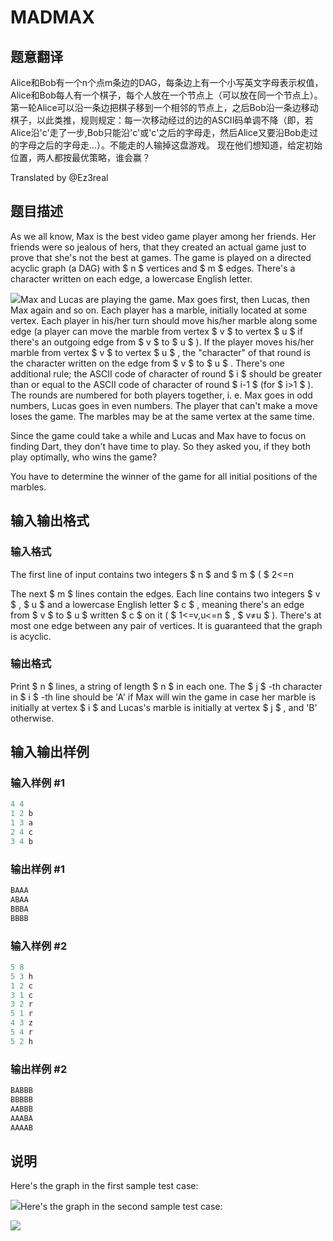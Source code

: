 # MADMAX

## 题意翻译

Alice和Bob有一个n个点m条边的DAG，每条边上有一个小写英文字母表示权值，Alice和Bob每人有一个棋子，每个人放在一个节点上（可以放在同一个节点上）。 第一轮Alice可以沿一条边把棋子移到一个相邻的节点上，之后Bob沿一条边移动棋子，以此类推，规则规定：每一次移动经过的边的ASCII码单调不降（即，若Alice沿'c'走了一步,Bob只能沿'c'或'c'之后的字母走，然后Alice又要沿Bob走过的字母之后的字母走...）。不能走的人输掉这盘游戏。 现在他们想知道，给定初始位置，两人都按最优策略，谁会赢？

Translated by @Ez3real

## 题目描述

As we all know, Max is the best video game player among her friends. Her friends were so jealous of hers, that they created an actual game just to prove that she's not the best at games. The game is played on a directed acyclic graph (a DAG) with $ n $ vertices and $ m $ edges. There's a character written on each edge, a lowercase English letter.

![](https://cdn.luogu.com.cn/upload/vjudge_pic/CF917B/069e27c85e808ca91bd505121a515c236f5fa449.png)Max and Lucas are playing the game. Max goes first, then Lucas, then Max again and so on. Each player has a marble, initially located at some vertex. Each player in his/her turn should move his/her marble along some edge (a player can move the marble from vertex $ v $ to vertex $ u $ if there's an outgoing edge from $ v $ to $ u $ ). If the player moves his/her marble from vertex $ v $ to vertex $ u $ , the "character" of that round is the character written on the edge from $ v $ to $ u $ . There's one additional rule; the ASCII code of character of round $ i $ should be greater than or equal to the ASCII code of character of round $ i-1 $ (for $ i>1 $ ). The rounds are numbered for both players together, i. e. Max goes in odd numbers, Lucas goes in even numbers. The player that can't make a move loses the game. The marbles may be at the same vertex at the same time.

Since the game could take a while and Lucas and Max have to focus on finding Dart, they don't have time to play. So they asked you, if they both play optimally, who wins the game?

You have to determine the winner of the game for all initial positions of the marbles.

## 输入输出格式

### 输入格式

The first line of input contains two integers $ n $ and $ m $ ( $ 2<=n

The next $ m $ lines contain the edges. Each line contains two integers $ v $ , $ u $ and a lowercase English letter $ c $ , meaning there's an edge from $ v $ to $ u $ written $ c $ on it ( $ 1<=v,u<=n $ , $ v≠u $ ). There's at most one edge between any pair of vertices. It is guaranteed that the graph is acyclic.

### 输出格式

Print $ n $ lines, a string of length $ n $ in each one. The $ j $ -th character in $ i $ -th line should be 'A' if Max will win the game in case her marble is initially at vertex $ i $ and Lucas's marble is initially at vertex $ j $ , and 'B' otherwise.

## 输入输出样例

### 输入样例 #1

```cpp
4 4
1 2 b
1 3 a
2 4 c
3 4 b

```
### 输出样例 #1

```cpp
BAAA
ABAA
BBBA
BBBB

```
### 输入样例 #2

```cpp
5 8
5 3 h
1 2 c
3 1 c
3 2 r
5 1 r
4 3 z
5 4 r
5 2 h

```
### 输出样例 #2

```cpp
BABBB
BBBBB
AABBB
AAABA
AAAAB

```
## 说明

Here's the graph in the first sample test case:

![](https://cdn.luogu.com.cn/upload/vjudge_pic/CF917B/f151740282c29ba680f87bf7d965be1031607fc5.png)Here's the graph in the second sample test case:

![](https://cdn.luogu.com.cn/upload/vjudge_pic/CF917B/69855104972fed090a243866610202e10d83d508.png)

